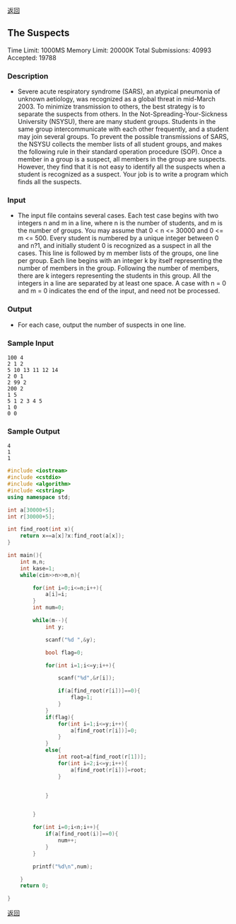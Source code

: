 ﻿[返回](https://github.com/superkunn/acmer#poj)
## The Suspects
Time Limit: 1000MS		Memory Limit: 20000K
Total Submissions: 40993		Accepted: 19788
### Description

* Severe acute respiratory syndrome (SARS), an atypical pneumonia of unknown aetiology, was recognized as a global threat in mid-March 2003. To minimize transmission to others, the best strategy is to separate the suspects from others. 
In the Not-Spreading-Your-Sickness University (NSYSU), there are many student groups. Students in the same group intercommunicate with each other frequently, and a student may join several groups. To prevent the possible transmissions of SARS, the NSYSU collects the member lists of all student groups, and makes the following rule in their standard operation procedure (SOP). 
Once a member in a group is a suspect, all members in the group are suspects. 
However, they find that it is not easy to identify all the suspects when a student is recognized as a suspect. Your job is to write a program which finds all the suspects.
### Input

* The input file contains several cases. Each test case begins with two integers n and m in a line, where n is the number of students, and m is the number of groups. You may assume that 0 < n <= 30000 and 0 <= m <= 500. Every student is numbered by a unique integer between 0 and n?1, and initially student 0 is recognized as a suspect in all the cases. This line is followed by m member lists of the groups, one line per group. Each line begins with an integer k by itself representing the number of members in the group. Following the number of members, there are k integers representing the students in this group. All the integers in a line are separated by at least one space. 
A case with n = 0 and m = 0 indicates the end of the input, and need not be processed.
### Output

* For each case, output the number of suspects in one line.
### Sample Input
```
100 4
2 1 2
5 10 13 11 12 14
2 0 1
2 99 2
200 2
1 5
5 1 2 3 4 5
1 0
0 0
```
### Sample Output
```
4
1
1
```

```c++
#include <iostream>
#include <cstdio>
#include <algorithm>
#include <cstring>
using namespace std;

int a[30000+5];
int r[30000+5];

int find_root(int x){
    return x==a[x]?x:find_root(a[x]);
}

int main(){
    int m,n;
    int kase=1;
    while(cin>>n>>m,n){

        for(int i=0;i<=n;i++){
            a[i]=i;
        }
        int num=0;

        while(m--){
            int y;

            scanf("%d ",&y);

            bool flag=0;

            for(int i=1;i<=y;i++){

                scanf("%d",&r[i]);

                if(a[find_root(r[i])]==0){
                    flag=1;
                }
            }
            if(flag){
                for(int i=1;i<=y;i++){
                    a[find_root(r[i])]=0;
                }
            }
            else{
                int root=a[find_root(r[1])];
                for(int i=2;i<=y;i++){
                    a[find_root(r[i])]=root;
                }


            }


        }

        for(int i=0;i<n;i++){
            if(a[find_root(i)]==0){
                num++;
            }
        }

        printf("%d\n",num);

    }
    return 0;

}

```
[返回](https://github.com/superkunn/acmer#poj)